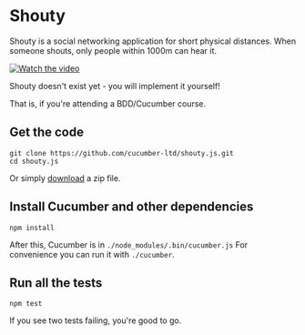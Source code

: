 # Shouty

Shouty is a social networking application for short physical distances.
When someone shouts, only people within 1000m can hear it.

[![Watch the video](https://embedwistia-a.akamaihd.net/deliveries/8796cb93d27206e8607a964d2c75c207ddf5da29.jpg?image_play_button_size=2x&amp;image_crop_resized=960x540&amp;image_play_button=1&amp;image_play_button_color=54bbffe0)](https://cucumber.wistia.com/medias/acp9pov7u5?wvideo=acp9pov7u5)

Shouty doesn't exist yet - you will implement it yourself!

That is, if you're attending a BDD/Cucumber course.

## Get the code

    git clone https://github.com/cucumber-ltd/shouty.js.git
    cd shouty.js

Or simply [download](https://github.com/cucumber-ltd/shouty.js/archive/master.zip) a zip file.

## Install Cucumber and other dependencies

    npm install

After this, Cucumber is in `./node_modules/.bin/cucumber.js`
For convenience you can run it with `./cucumber`.

## Run all the tests

    npm test
    
If you see two tests failing, you're good to go.

